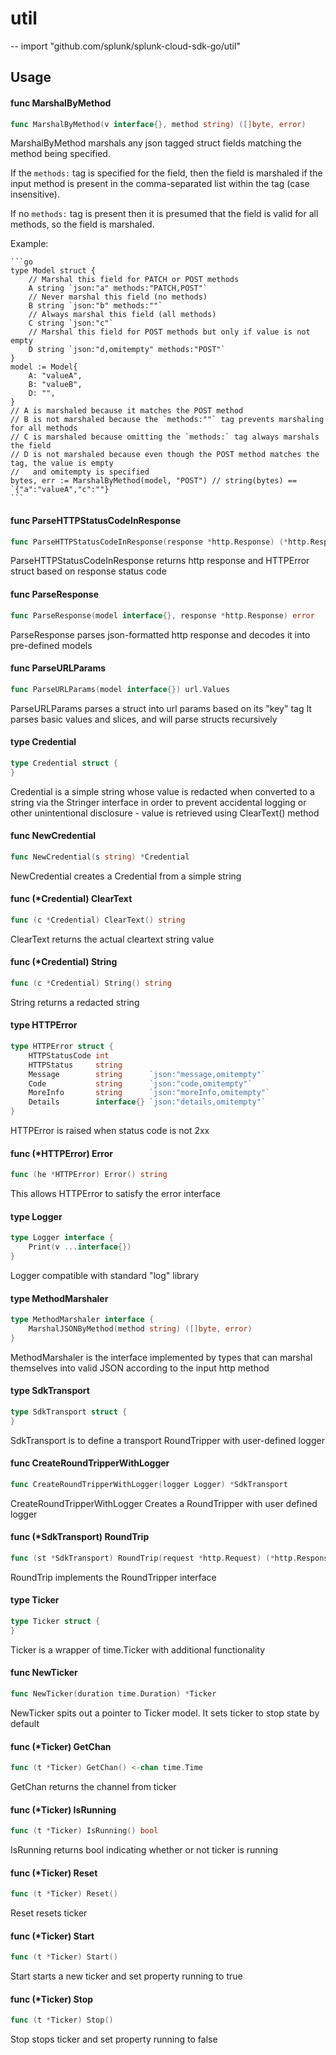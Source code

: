 # util
--
    import "github.com/splunk/splunk-cloud-sdk-go/util"


## Usage

#### func  MarshalByMethod

```go
func MarshalByMethod(v interface{}, method string) ([]byte, error)
```
MarshalByMethod marshals any json tagged struct fields matching the method being
specified.

If the `methods:` tag is specified for the field, then the field is marshaled if
the input method is present in the comma-separated list within the tag (case
insensitive).

If no `methods:` tag is present then it is presumed that the field is valid for
all methods, so the field is marshaled.

Example:

    ```go
    type Model struct {
    	// Marshal this field for PATCH or POST methods
    	A string `json:"a" methods:"PATCH,POST"`
    	// Never marshal this field (no methods)
    	B string `json:"b" methods:""`
    	// Always marshal this field (all methods)
    	C string `json:"c"`
    	// Marshal this field for POST methods but only if value is not empty
    	D string `json:"d,omitempty" methods:"POST"`
    }
    model := Model{
    	A: "valueA",
    	B: "valueB",
    	D: "",
    }
    // A is marshaled because it matches the POST method
    // B is not marshaled because the `methods:""` tag prevents marshaling for all methods
    // C is marshaled because omitting the `methods:` tag always marshals the field
    // D is not marshaled because even though the POST method matches the tag, the value is empty
    //   and omitempty is specified
    bytes, err := MarshalByMethod(model, "POST") // string(bytes) == `{"a":"valueA","c":""}`
    ```

#### func  ParseHTTPStatusCodeInResponse

```go
func ParseHTTPStatusCodeInResponse(response *http.Response) (*http.Response, error)
```
ParseHTTPStatusCodeInResponse returns http response and HTTPError struct based
on response status code

#### func  ParseResponse

```go
func ParseResponse(model interface{}, response *http.Response) error
```
ParseResponse parses json-formatted http response and decodes it into
pre-defined models

#### func  ParseURLParams

```go
func ParseURLParams(model interface{}) url.Values
```
ParseURLParams parses a struct into url params based on its "key" tag It parses
basic values and slices, and will parse structs recursively

#### type Credential

```go
type Credential struct {
}
```

Credential is a simple string whose value is redacted when converted to a string
via the Stringer interface in order to prevent accidental logging or other
unintentional disclosure - value is retrieved using ClearText() method

#### func  NewCredential

```go
func NewCredential(s string) *Credential
```
NewCredential creates a Credential from a simple string

#### func (*Credential) ClearText

```go
func (c *Credential) ClearText() string
```
ClearText returns the actual cleartext string value

#### func (*Credential) String

```go
func (c *Credential) String() string
```
String returns a redacted string

#### type HTTPError

```go
type HTTPError struct {
	HTTPStatusCode int
	HTTPStatus     string
	Message        string      `json:"message,omitempty"`
	Code           string      `json:"code,omitempty"`
	MoreInfo       string      `json:"moreInfo,omitempty"`
	Details        interface{} `json:"details,omitempty"`
}
```

HTTPError is raised when status code is not 2xx

#### func (*HTTPError) Error

```go
func (he *HTTPError) Error() string
```
This allows HTTPError to satisfy the error interface

#### type Logger

```go
type Logger interface {
	Print(v ...interface{})
}
```

Logger compatible with standard "log" library

#### type MethodMarshaler

```go
type MethodMarshaler interface {
	MarshalJSONByMethod(method string) ([]byte, error)
}
```

MethodMarshaler is the interface implemented by types that can marshal
themselves into valid JSON according to the input http method

#### type SdkTransport

```go
type SdkTransport struct {
}
```

SdkTransport is to define a transport RoundTripper with user-defined logger

#### func  CreateRoundTripperWithLogger

```go
func CreateRoundTripperWithLogger(logger Logger) *SdkTransport
```
CreateRoundTripperWithLogger Creates a RoundTripper with user defined logger

#### func (*SdkTransport) RoundTrip

```go
func (st *SdkTransport) RoundTrip(request *http.Request) (*http.Response, error)
```
RoundTrip implements the RoundTripper interface

#### type Ticker

```go
type Ticker struct {
}
```

Ticker is a wrapper of time.Ticker with additional functionality

#### func  NewTicker

```go
func NewTicker(duration time.Duration) *Ticker
```
NewTicker spits out a pointer to Ticker model. It sets ticker to stop state by
default

#### func (*Ticker) GetChan

```go
func (t *Ticker) GetChan() <-chan time.Time
```
GetChan returns the channel from ticker

#### func (*Ticker) IsRunning

```go
func (t *Ticker) IsRunning() bool
```
IsRunning returns bool indicating whether or not ticker is running

#### func (*Ticker) Reset

```go
func (t *Ticker) Reset()
```
Reset resets ticker

#### func (*Ticker) Start

```go
func (t *Ticker) Start()
```
Start starts a new ticker and set property running to true

#### func (*Ticker) Stop

```go
func (t *Ticker) Stop()
```
Stop stops ticker and set property running to false
